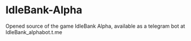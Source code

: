 # IdleBank-Alpha
Opened source of the game IdleBank Alpha, available as a telegram bot at IdleBank_alphabot.t.me
